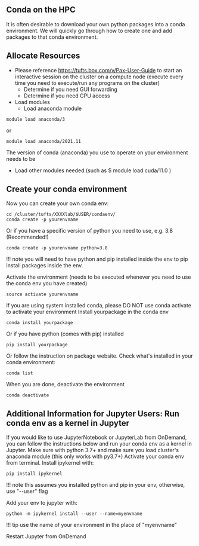 ## Conda on the HPC

It is often desirable to download your own python packages into a conda environment. We will quickly go through how to create one and add packages to that conda environment.

## Allocate Resources

- Please reference https://tufts.box.com/v/Pax-User-Guide to start an interactive session on the cluster on a compute node (execute every time you need to execute/run any programs on the cluster)
     - Determine if you need GUI forwarding
     - Determine if you need GPU access 
- Load modules
    - Load anaconda module

```
module load anaconda/3
```

or

```
module load anaconda/2021.11
```

The version of conda (anaconda) you use to operate on your environment needs to be

- Load other modules needed (such as $ module load cuda/11.0 )

## Create your conda environment

Now you can create your own conda env:

```
cd /cluster/tufts/XXXXlab/$USER/condaenv/
conda create -p yourenvname
```

Or if you have a specific version of python you need to use, e.g. 3.8 (Recommended!)

```
conda create -p yourenvname python=3.8 
```

!!! note 
    you will need to have python and pip installed inside the env to pip install packages inside the env.

Activate the environment (needs to be executed whenever you need to use the conda env you have created)

```
source activate yourenvname
```

If you are using system installed conda, please DO NOT use conda activate to activate your environment Install yourpackage in the conda env

```
conda install yourpackage
```

Or if you have python (comes with pip) installed

```
pip install yourpackage
```

Or follow the instruction on package website. Check what's installed in your conda environment:

```
conda list
```

When you are done, deactivate the environment

```
conda deactivate
```
## Additional Information for Jupyter Users: Run conda env as a kernel in Jupyter

If you would like to use JupyterNotebook or JupyterLab from OnDemand, you can follow the instructions below and run your conda env as a kernel in Jupyter.
Make sure with python 3.7+ and make sure you load cluster's anaconda module (this only works with py3.7+)
Activate your conda env from terminal. Install ipykernel with:

```
pip install ipykernel 
```
!!! note
    this assumes you installed python and pip in your env, otherwise, use "--user" flag
    
Add your env to jupyter with:

```
python -m ipykernel install --user --name=myenvname 
```

!!! tip
    use the name of your environment in the place of "myenvname"
    
Restart Jupyter from OnDemand 
 

